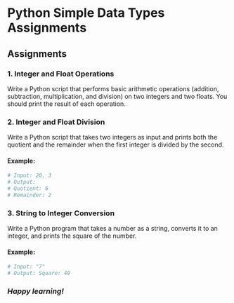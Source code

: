 # Python Simple Data Types Assignments

## Assignments

### 1. **Integer and Float Operations**
Write a Python script that performs basic arithmetic operations (addition, subtraction, multiplication, and division) on two integers and two floats. You should print the result of each operation.

### 2. **Integer and Float Division**
Write a Python script that takes two integers as input and prints both the quotient and the remainder when the first integer is divided by the second.
#### Example:
```python
# Input: 20, 3
# Output: 
# Quotient: 6
# Remainder: 2
```
### 3. **String to Integer Conversion**
Write a Python program that takes a number as a string, converts it to an integer, and prints the square of the number. 
#### Example:
```python
# Input: "7"
# Output: Square: 49
```

### _Happy learning!_

